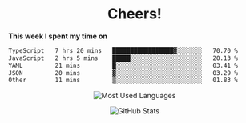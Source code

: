 <h1 align="center">Cheers!</h1>

**This week I spent my time on**
<!--START_SECTION:waka-->

```txt
TypeScript   7 hrs 20 mins   █████████████████▓░░░░░░░   70.70 %
JavaScript   2 hrs 5 mins    █████░░░░░░░░░░░░░░░░░░░░   20.13 %
YAML         21 mins         █░░░░░░░░░░░░░░░░░░░░░░░░   03.41 %
JSON         20 mins         ▓░░░░░░░░░░░░░░░░░░░░░░░░   03.29 %
Other        11 mins         ▒░░░░░░░░░░░░░░░░░░░░░░░░   01.83 %
```

<!--END_SECTION:waka-->

<p align="center"><img src="https://github-readme-stats.vercel.app/api/top-langs/?username=thnkrn&layout=compact&hide=html&theme=tokyonight" alt="Most Used Languages" /></p>

<p align="center"><img src="https://github-readme-stats.vercel.app/api?username=thnkrn&show_icons=true&count_private=true&theme=tokyonight&show=reviews&hide_rank=false&rank_icon=github" alt="GitHub Stats" /></p>

<!-- <p align="center"><a href="https://wakatime.com"><img src="https://wakatime.com/share/@thnkrn/40092326-d1bd-471b-89da-9a7c63939402.png" /></p>
 -->
